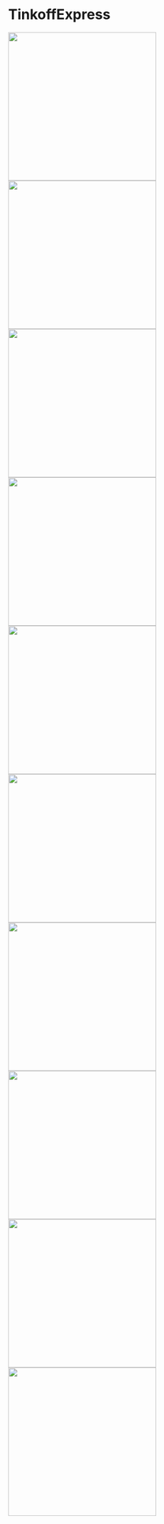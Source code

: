 # TinkoffExpress

<img src="https://github.com/Zedsfeat/TinkoffExpress/assets/108467751/feba8569-efe9-44b0-b7ae-276df7c82a59" width="300">
<img src="https://github.com/Zedsfeat/TinkoffExpress/assets/108467751/b32f5977-5b2b-43fd-a22c-8d96e526ef47" width="300">
<img src="https://github.com/Zedsfeat/TinkoffExpress/assets/108467751/3c80de8f-6d49-4d5d-9e57-4722a016cba7" width="300">
<img src="https://github.com/Zedsfeat/TinkoffExpress/assets/108467751/fe3e3e78-adfb-4892-aa97-1873c0d4b89b" width="300">
<img src="https://github.com/Zedsfeat/TinkoffExpress/assets/108467751/6e2de707-4dca-461f-be5b-ccc989147bdb" width="300">
<img src="https://github.com/Zedsfeat/TinkoffExpress/assets/108467751/f916f538-4966-467a-8b19-60a10294eeee" width="300">
<img src="https://github.com/Zedsfeat/TinkoffExpress/assets/108467751/ccb1b71d-1940-4fd8-b289-cafb68654938" width="300">
<img src="https://github.com/Zedsfeat/TinkoffExpress/assets/108467751/0087dcfe-b1fd-4938-90d1-548cb223145f" width="300">
<img src="https://github.com/Zedsfeat/TinkoffExpress/assets/108467751/0a44f574-a9b6-4468-9c50-f6fa81d708a8" width="300">
<img src="https://github.com/Zedsfeat/TinkoffExpress/assets/108467751/07087c1a-82d7-4fbf-8616-712a6cc2722f" width="300">
